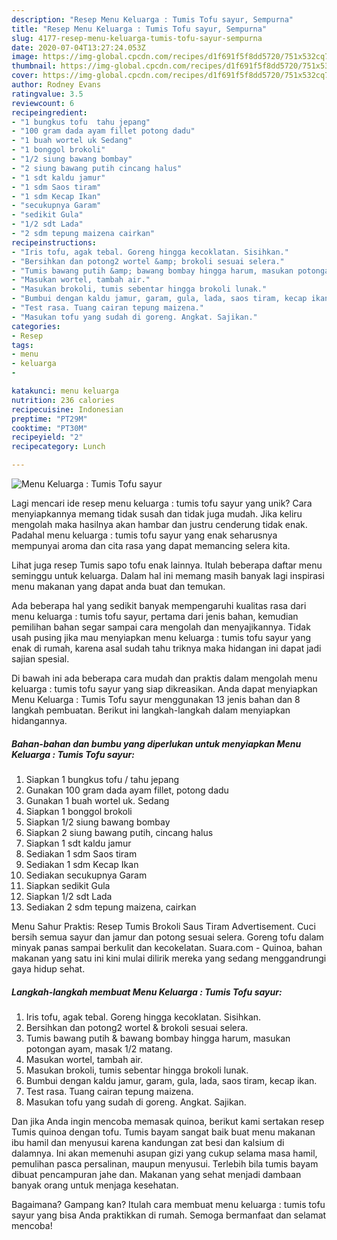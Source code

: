 ```yaml
---
description: "Resep Menu Keluarga : Tumis Tofu sayur, Sempurna"
title: "Resep Menu Keluarga : Tumis Tofu sayur, Sempurna"
slug: 4177-resep-menu-keluarga-tumis-tofu-sayur-sempurna
date: 2020-07-04T13:27:24.053Z
image: https://img-global.cpcdn.com/recipes/d1f691f5f8dd5720/751x532cq70/menu-keluarga-tumis-tofu-sayur-foto-resep-utama.jpg
thumbnail: https://img-global.cpcdn.com/recipes/d1f691f5f8dd5720/751x532cq70/menu-keluarga-tumis-tofu-sayur-foto-resep-utama.jpg
cover: https://img-global.cpcdn.com/recipes/d1f691f5f8dd5720/751x532cq70/menu-keluarga-tumis-tofu-sayur-foto-resep-utama.jpg
author: Rodney Evans
ratingvalue: 3.5
reviewcount: 6
recipeingredient:
- "1 bungkus tofu  tahu jepang"
- "100 gram dada ayam fillet potong dadu"
- "1 buah wortel uk Sedang"
- "1 bonggol brokoli"
- "1/2 siung bawang bombay"
- "2 siung bawang putih cincang halus"
- "1 sdt kaldu jamur"
- "1 sdm Saos tiram"
- "1 sdm Kecap Ikan"
- "secukupnya Garam"
- "sedikit Gula"
- "1/2 sdt Lada"
- "2 sdm tepung maizena cairkan"
recipeinstructions:
- "Iris tofu, agak tebal. Goreng hingga kecoklatan. Sisihkan."
- "Bersihkan dan potong2 wortel &amp; brokoli sesuai selera."
- "Tumis bawang putih &amp; bawang bombay hingga harum, masukan potongan ayam, masak 1/2 matang."
- "Masukan wortel, tambah air."
- "Masukan brokoli, tumis sebentar hingga brokoli lunak."
- "Bumbui dengan kaldu jamur, garam, gula, lada, saos tiram, kecap ikan."
- "Test rasa. Tuang cairan tepung maizena."
- "Masukan tofu yang sudah di goreng. Angkat. Sajikan."
categories:
- Resep
tags:
- menu
- keluarga
- 

katakunci: menu keluarga  
nutrition: 236 calories
recipecuisine: Indonesian
preptime: "PT29M"
cooktime: "PT30M"
recipeyield: "2"
recipecategory: Lunch

---
```



![Menu Keluarga : Tumis Tofu sayur](https://img-global.cpcdn.com/recipes/d1f691f5f8dd5720/751x532cq70/menu-keluarga-tumis-tofu-sayur-foto-resep-utama.jpg)

Lagi mencari ide resep menu keluarga : tumis tofu sayur yang unik? Cara menyiapkannya memang tidak susah dan tidak juga mudah. Jika keliru mengolah maka hasilnya akan hambar dan justru cenderung tidak enak. Padahal menu keluarga : tumis tofu sayur yang enak seharusnya mempunyai aroma dan cita rasa yang dapat memancing selera kita.

Lihat juga resep Tumis sapo tofu enak lainnya. Itulah beberapa daftar menu seminggu untuk keluarga. Dalam hal ini memang masih banyak lagi inspirasi menu makanan yang dapat anda buat dan temukan.

Ada beberapa hal yang sedikit banyak mempengaruhi kualitas rasa dari menu keluarga : tumis tofu sayur, pertama dari jenis bahan, kemudian pemilihan bahan segar sampai cara mengolah dan menyajikannya. Tidak usah pusing jika mau menyiapkan menu keluarga : tumis tofu sayur yang enak di rumah, karena asal sudah tahu triknya maka hidangan ini dapat jadi sajian spesial.


Di bawah ini ada beberapa cara mudah dan praktis dalam mengolah menu keluarga : tumis tofu sayur yang siap dikreasikan. Anda dapat menyiapkan Menu Keluarga : Tumis Tofu sayur menggunakan 13 jenis bahan dan 8 langkah pembuatan. Berikut ini langkah-langkah dalam menyiapkan hidangannya.

<!--inarticleads1-->

##### Bahan-bahan dan bumbu yang diperlukan untuk menyiapkan Menu Keluarga : Tumis Tofu sayur:

1. Siapkan 1 bungkus tofu / tahu jepang
1. Gunakan 100 gram dada ayam fillet, potong dadu
1. Gunakan 1 buah wortel uk. Sedang
1. Siapkan 1 bonggol brokoli
1. Siapkan 1/2 siung bawang bombay
1. Siapkan 2 siung bawang putih, cincang halus
1. Siapkan 1 sdt kaldu jamur
1. Sediakan 1 sdm Saos tiram
1. Sediakan 1 sdm Kecap Ikan
1. Sediakan secukupnya Garam
1. Siapkan sedikit Gula
1. Siapkan 1/2 sdt Lada
1. Sediakan 2 sdm tepung maizena, cairkan


Menu Sahur Praktis: Resep Tumis Brokoli Saus Tiram Advertisement. Cuci bersih semua sayur dan jamur dan potong sesuai selera. Goreng tofu dalam minyak panas sampai berkulit dan kecokelatan. Suara.com - Quinoa, bahan makanan yang satu ini kini mulai dilirik mereka yang sedang menggandrungi gaya hidup sehat. 

<!--inarticleads2-->

##### Langkah-langkah membuat Menu Keluarga : Tumis Tofu sayur:

1. Iris tofu, agak tebal. Goreng hingga kecoklatan. Sisihkan.
1. Bersihkan dan potong2 wortel &amp; brokoli sesuai selera.
1. Tumis bawang putih &amp; bawang bombay hingga harum, masukan potongan ayam, masak 1/2 matang.
1. Masukan wortel, tambah air.
1. Masukan brokoli, tumis sebentar hingga brokoli lunak.
1. Bumbui dengan kaldu jamur, garam, gula, lada, saos tiram, kecap ikan.
1. Test rasa. Tuang cairan tepung maizena.
1. Masukan tofu yang sudah di goreng. Angkat. Sajikan.


Dan jika Anda ingin mencoba memasak quinoa, berikut kami sertakan resep Tumis quinoa dengan tofu. Tumis bayam sangat baik buat menu makanan ibu hamil dan menyusui karena kandungan zat besi dan kalsium di dalamnya. Ini akan memenuhi asupan gizi yang cukup selama masa hamil, pemulihan pasca persalinan, maupun menyusui. Terlebih bila tumis bayam dibuat pencampuran jahe dan. Makanan yang sehat menjadi dambaan banyak orang untuk menjaga kesehatan. 

Bagaimana? Gampang kan? Itulah cara membuat menu keluarga : tumis tofu sayur yang bisa Anda praktikkan di rumah. Semoga bermanfaat dan selamat mencoba!
